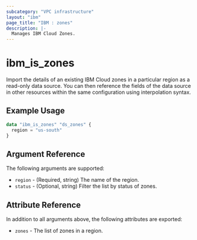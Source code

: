 ```yaml
---
subcategory: "VPC infrastructure"
layout: "ibm"
page_title: "IBM : zones"
description: |-
  Manages IBM Cloud Zones.
---
```


# ibm\_is_zones

Import the details of an existing IBM Cloud zones in a particular region as a read-only data source. You can then reference the fields of the data source in other resources within the same configuration using interpolation syntax.


## Example Usage

```terraform
data "ibm_is_zones" "ds_zones" {
  region = "us-south"
}
```

## Argument Reference

The following arguments are supported:

* `region` - (Required, string) The name of the region.
* `status` - (Optional, string) Filter the list by status of zones.

## Attribute Reference

In addition to all arguments above, the following attributes are exported:

* `zones` - The list of zones in a region.
